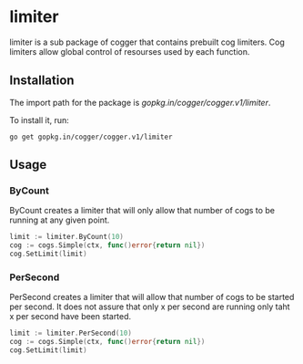 # limiter

limiter is a sub package of cogger that contains prebuilt cog limiters.  Cog limiters allow global control of resourses used by each function.

## Installation

The import path for the package is *gopkg.in/cogger/cogger.v1/limiter*.

To install it, run:

    go get gopkg.in/cogger/cogger.v1/limiter

## Usage

### ByCount

ByCount creates a limiter that will only allow that number of cogs to be running at any given point.

~~~ go
limit := limiter.ByCount(10)
cog := cogs.Simple(ctx, func()error{return nil})
cog.SetLimit(limit)
~~~

### PerSecond

PerSecond creates a limiter that will allow that number of cogs to be started per second.  It does not assure that only x per second are running only taht x per second have been started.

~~~ go
limit := limiter.PerSecond(10)
cog := cogs.Simple(ctx, func()error{return nil})
cog.SetLimit(limit)
~~~